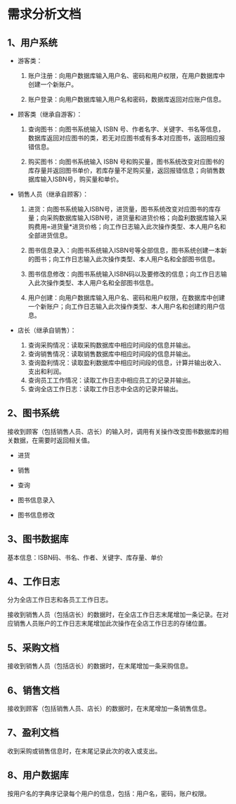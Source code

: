 # 需求分析文档

## 1、用户系统

* 游客类：

  1. 账户注册：向用户数据库输入用户名、密码和用户权限，在用户数据库中创建一个新账户。

  2. 账户登录：向用户数据库输入用户名和密码，数据库返回对应账户信息。

* 顾客类（继承自游客）：

  1. 查询图书：向图书系统输入 ISBN 号、作者名字、关键字、书名等信息，数据库返回对应图书的类，若无对应图书或有多本对应图书，返回相应报错信息。

  2. 购买图书：向图书系统输入 ISBN 号和购买量，图书系统改变对应图书的库存量并返回图书单价，若库存量不足购买量，返回报错信息；向销售数据库输入ISBN号，购买量和单价。

* 销售人员（继承自顾客）：

  1. 进货：向图书系统输入ISBN号，进货量，图书系统改变对应图书的库存量；向采购数据库输入ISBN号，进货量和进货价格；向盈利数据库输入采购费用=进货量*进货价格；向工作日志输入此次操作类型、本人用户名和全部进货信息。

  2. 图书信息录入：向图书系统输入ISBN号等全部信息，图书系统创建一本新的图书；向工作日志输入此次操作类型、本人用户名和全部图书信息。

  3. 图书信息修改：向图书系统输入ISBN码以及要修改的信息；向工作日志输入此次操作类型、本人用户名和全部图书信息。
  4.  用户创建：向用户数据库输入用户名、密码和用户权限，在数据库中创建一个新账户；向工作日志输入此次操作类型、本人用户名和创建的用户信息。

* 店长（继承自销售）：

  1. 查询采购情况：读取采购数据库中相应时间段的信息并输出。
  2. 查询销售情况：读取销售数据库中相应时间段的信息并输出。
  3. 查询盈利情况：读取盈利数据库中相应时间段的信息，计算并输出收入、支出和利润。
  4. 查询员工工作情况：读取工作日志中相应员工的记录并输出。
  5. 查询全店工作日志：读取工作日志中全店的记录并输出。

## 2、图书系统

接收到顾客（包括销售人员、店长）的输入时，调用有关操作改变图书数据库的相关数据，在需要时返回相关值。

* 进货

* 销售

* 查询

* 图书信息录入

* 图书信息修改

  

## 3、图书数据库

基本信息：ISBN码、书名、作者、关键字、库存量、单价

## 4、工作日志

分为全店工作日志和各员工工作日志。

接收到销售人员（包括店长）的数据时，在全店工作日志末尾增加一条记录。在对应销售人员账户的工作日志末尾增加此次操作在全店工作日志的存储位置。

## 5、采购文档

接收到销售人员（包括店长）的数据时，在末尾增加一条采购信息。

## 6、销售文档

接收到顾客（包括销售人员、店长）的数据时，在末尾增加一条销售信息。

## 7、盈利文档

收到采购或销售信息时，在末尾记录此次的收入或支出。

## 8、用户数据库
按用户名的字典序记录每个用户的信息，包括：用户名，密码，账户权限。